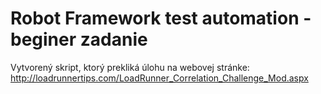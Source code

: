 # Robot Framework test automation - beginer zadanie
Vytvorený skript, ktorý prekliká úlohu na webovej stránke: http://loadrunnertips.com/LoadRunner_Correlation_Challenge_Mod.aspx 
